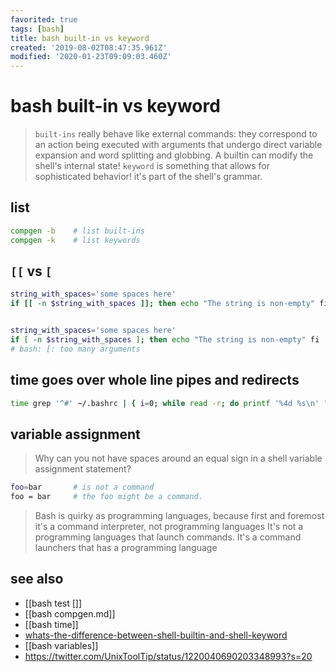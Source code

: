 ```yaml
---
favorited: true
tags: [bash]
title: bash built-in vs keyword
created: '2019-08-02T08:47:35.961Z'
modified: '2020-01-23T09:09:03.460Z'
---
```


# bash built-in vs keyword

> `built-ins` really behave like external commands: they correspond to an action being executed with arguments that undergo direct variable expansion and word splitting and globbing. A builtin can modify the shell's internal state!
> `keyword` is something that allows for sophisticated behavior! it's part of the shell's grammar.

## list 
```sh
compgen -b    # list built-ins
compgen -k    # list keywords
```

## `[[` vs `[`
```sh
string_with_spaces='some spaces here'
if [[ -n $string_with_spaces ]]; then echo "The string is non-empty" fi


string_with_spaces='some spaces here'
if [ -n $string_with_spaces ]; then echo "The string is non-empty" fi
# bash: [: too many arguments
```

## time goes over whole line pipes and redirects
```sh
time grep '^#' ~/.bashrc | { i=0; while read -r; do printf '%4d %s\n' "$((++i))" "$REPLY"; done; } > bashrc_numbered 2>/dev/null
```

## variable assignment
> Why can you not have spaces around an equal sign in a shell variable assignment statement? 
```sh
foo=bar       # is not a command
foo = bar     # the foo might be a command.
```
> Bash is quirky as programming languages, because first and foremost it's a command interpreter, not programming languages
> It's not a programming languages that launch commands. It's a command launchers that has a programming language


## see also
- [[bash test []]
- [[bash compgen.md]]
- [[bash time]]
- [whats-the-difference-between-shell-builtin-and-shell-keyword](https://askubuntu.com/a/590335/219213)
- [[bash variables]]
- https://twitter.com/UnixToolTip/status/1220040690203348993?s=20

